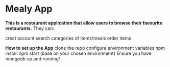 # Mealy App
**This is a restaurant application that allow users to browse their favourite restaurants.** They can:

creat account
search  categories of items/meals
order items

**How to set up the  App**
clone the repo
configure environment variables
npm install
npm start (base on your chosen environment)
Ensure you have mongodb up and running!